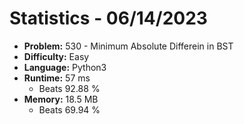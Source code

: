 # Statistics - 06/14/2023 

- **Problem:** 530 - Minimum Absolute Differein in BST 
- **Difficulty:** Easy 
- **Language:** Python3 
- **Runtime:** 57 ms 
    - Beats 92.88 % 
- **Memory:** 18.5 MB 
    - Beats 69.94 % 